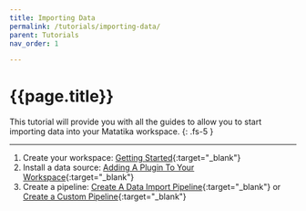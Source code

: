 ```yaml
---
title: Importing Data
permalink: /tutorials/importing-data/
parent: Tutorials
nav_order: 1

---
```


# {{page.title}}

This tutorial will provide you with all the guides to allow you to start importing data into your Matatika workspace.
{: .fs-5 }

---

1. Create your workspace: [Getting Started]({{site.baseurl}}/getting-started){:target="_blank"}
1. Install a data source: [Adding A Plugin To Your Workspace]({{site.baseurl}}/how-to-guides/import-data/adding-a-plugin-to-your-workspace){:target="_blank"}
1. Create a pipeline: [Create A Data Import Pipeline]({{site.baseurl}}/how-to-guides/import-data/create-a-data-import-pipeline){:target="_blank"} or [Create a Custom Pipeline]({{site.baseurl}}/how-to-guides/automate-actions/create-a-custom-pipeline){:target="_blank"}

